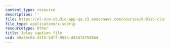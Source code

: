 ```yaml
---
content_type: resource
description: ''
file: https://ol-ocw-studio-app-qa.s3.amazonaws.com/courses/8-01sc-classical-mechanics-fall-2016/e9a8ec6b32155dff952ad45df47508b4_Lpd_TddOSZY.vtt
file_type: application/x-subrip
resourcetype: Other
title: 3play caption file
uid: e9a8ec6b-3215-5dff-952a-d45df47508b4
---
```

